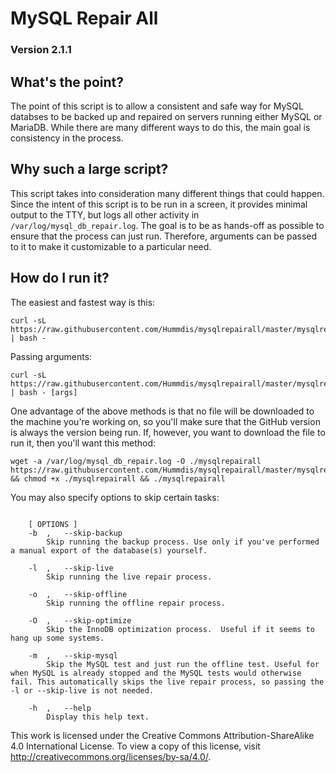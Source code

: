 # MySQL Repair All

### Version 2.1.1

## What's the point?

The point of this script is to allow a consistent and safe way for MySQL databses to be backed up and repaired on servers running either MySQL or MariaDB.  While there are many different ways to do this, the main goal is consistency in the process.

## Why such a large script?

This script takes into consideration many different things that could happen.  Since the intent of this script is to be run in a screen, it provides minimal output to the TTY, but logs all other activity in `/var/log/mysql_db_repair.log`.    The goal is to be as hands-off as possible to ensure that the process can just run.  Therefore, arguments can be passed to it to make it customizable to a particular need.

## How do I run it?

The easiest and fastest way is this:

    curl -sL https://raw.githubusercontent.com/Hummdis/mysqlrepairall/master/mysqlrepairall | bash -

Passing arguments:

    curl -sL https://raw.githubusercontent.com/Hummdis/mysqlrepairall/master/mysqlrepairall | bash - [args]

One advantage of the above methods is that no file will be downloaded to the machine you're working on, so you'll make sure that the GitHub version is always the version being run.  If, however, you want to download the file to run it, then you'll want this method:

    wget -a /var/log/mysql_db_repair.log -O ./mysqlrepairall https://raw.githubusercontent.com/Hummdis/mysqlrepairall/master/mysqlrepairall && chmod +x ./mysqlrepairall && ./mysqlrepairall

You may also specify options to skip certain tasks:

```Usage: mysqlrepairall [ OPTIONS ]

    [ OPTIONS ]
	-b	,	--skip-backup
		Skip running the backup process. Use only if you've performed a manual export of the database(s) yourself.

	-l	,	--skip-live
		Skip running the live repair process.

	-o	,	--skip-offline	
		Skip running the offline repair process.
	
	-O	,	--skip-optimize
		Skip the InnoDB optimization process.  Useful if it seems to hang up some systems.
	
	-m	,	--skip-mysql
		Skip the MySQL test and just run the offline test. Useful for when MySQL is already stopped and the MySQL tests would otherwise fail. This automatically skips the live repair process, so passing the -l or --skip-live is not needed.

	-h	,	--help
		Display this help text.
```

This work is licensed under the Creative Commons Attribution-ShareAlike 4.0 International License. To view a copy of this license, visit http://creativecommons.org/licenses/by-sa/4.0/.
